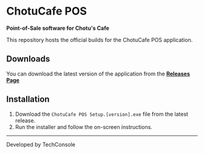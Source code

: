 # ChotuCafe POS

**Point-of-Sale software for Chotu's Cafe**

This repository hosts the official builds for the ChotuCafe POS application.

## Downloads

You can download the latest version of the application from the [**Releases Page**](https://github.com/tech-console/6pZJdzafeN/releases)

## Installation

1.  Download the `ChotuCafe POS Setup.[version].exe` file from the latest release.
2.  Run the installer and follow the on-screen instructions.

---

Developed by TechConsole